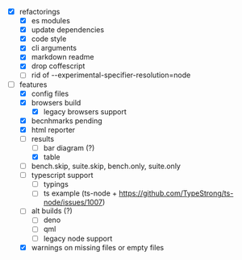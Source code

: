 - [x] refactorings
  - [x] es modules
  - [x] update dependencies
  - [x] code style
  - [x] cli arguments
  - [x] markdown readme
  - [x] drop coffescript
  - [ ] rid of --experimental-specifier-resolution=node
- [ ] features
  - [x] config files
  - [x] browsers build
    - [x] legacy browsers support
  - [x] becnhmarks pending
  - [x] html reporter
  - [ ] results
    - [ ] bar diagram (?)
    - [x] table
  - [ ] bench.skip, suite.skip, bench.only, suite.only
  - [ ] typescript support
    - [ ] typings
    - [ ] ts example (ts-node + https://github.com/TypeStrong/ts-node/issues/1007)
  - [ ] alt builds (?)
    - [ ] deno
    - [ ] qml
    - [ ] legacy node support
  - [x] warnings on missing files or empty files
